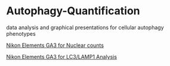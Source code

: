 # Autophagy-Quantification
data analysis and graphical presentations for cellular autophagy phenotypes

[Nikon Elements GA3 for Nuclear counts](https://wallan1.github.io/Autophagy-Quantification/7Jan21_NucleiCount-only.ga3.html)

[Nikon Elements GA3 for LC3/LAMP1 Analysis](https://wallan1.github.io/Autophagy-Quantification/GA3_LC3-puncta_LAMP1_batch_7Jan21_NSW%201_011121.ga3.html#)

